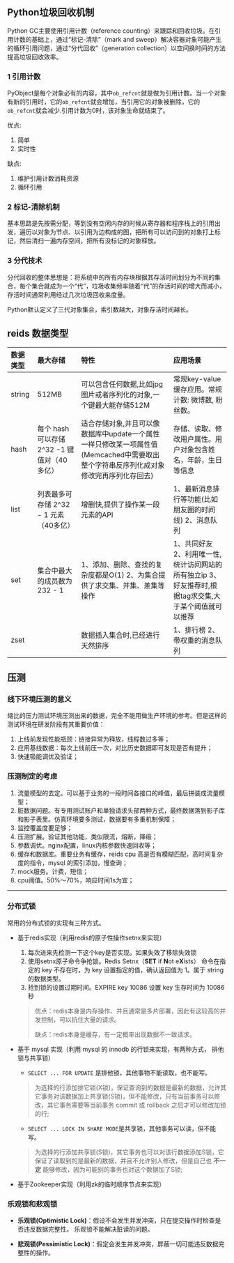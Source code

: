 ## Python垃圾回收机制

Python GC主要使用引用计数（reference counting）来跟踪和回收垃圾。在引用计数的基础上，通过“标记-清除”（mark and sweep）解决容器对象可能产生的循环引用问题，通过“分代回收”（generation collection）以空间换时间的方法提高垃圾回收效率。

### 1 引用计数

PyObject是每个对象必有的内容，其中`ob_refcnt`就是做为引用计数。当一个对象有新的引用时，它的`ob_refcnt`就会增加，当引用它的对象被删除，它的`ob_refcnt`就会减少.引用计数为0时，该对象生命就结束了。

优点:

1. 简单
2. 实时性

缺点:

1. 维护引用计数消耗资源
2. 循环引用

### 2 标记-清除机制

基本思路是先按需分配，等到没有空闲内存的时候从寄存器和程序栈上的引用出发，遍历以对象为节点、以引用为边构成的图，把所有可以访问到的对象打上标记，然后清扫一遍内存空间，把所有没标记的对象释放。

### 3 分代技术

分代回收的整体思想是：将系统中的所有内存块根据其存活时间划分为不同的集合，每个集合就成为一个“代”，垃圾收集频率随着“代”的存活时间的增大而减小，存活时间通常利用经过几次垃圾回收来度量。

Python默认定义了三代对象集合，索引数越大，对象存活时间越长。

## reids 数据类型
| 数据类型 | 最大存储 | 特性 | 应用场景 |
|:---|:---|:---|:---|
| string | 512MB | 可以包含任何数据,比如jpg图片或者序列化的对象,一个键最大能存储512M | 常规key-value缓存应用。常规计数: 微博数, 粉丝数。|
| hash | 每个 hash 可以存储 2^32 -1 键值对（40多亿） | 适合存储对象,并且可以像数据库中update一个属性一样只修改某一项属性值(Memcached中需要取出整个字符串反序列化成对象修改完再序列化存回去) | 存储、读取、修改用户属性。用户对象包含姓名，年龄，生日等信息 |
| list | 列表最多可存储 2^32 - 1 元素（40多亿） | 增删快,提供了操作某一段元素的API |1、最新消息排行等功能(比如朋友圈的时间线) 2、消息队列 |
| set | 集合中最大的成员数为 232 - 1 | 1、添加、删除、查找的复杂度都是O(1)  2、为集合提供了求交集、并集、差集等操作 |1、共同好友 2、利用唯一性,统计访问网站的所有独立ip 3、好友推荐时,根据tag求交集,大于某个阈值就可以推荐 |
| zset | | 数据插入集合时,已经进行天然排序 | 1、排行榜 2、带权重的消息队列 |

## 压测

### 线下环境压测的意义

缩比的压力测试环境压测出来的数据，完全不能用做生产环境的参考。但是这样的测试环境在研发阶段有其重要价值：

1. 上线前发现性能瓶颈：链接异常为释放，线程数过多等；
2. 应用基线数据：每次上线前压一次，对比历史数据即可发现是否有提升；
3. 快速吸能调优及验证；

### 压测制定的考虑

1. 流量模型的去定。可以基于业务的一段时间各接口的峰值，最后拼装成流量模型；
2. 脏数据问题。有专用测试账户和单独请求头部两种方式，最终数据落到影子库和影子表里。仿真环境要多测试，数据要有多重机制保障；
3. 监控覆盖度要足够；
4. 压测扩展。验证其他功能，类似限流，熔断，降级；
5. 参数调优。nginx配置，linux内核参数快速回收等；
6. 缓存和数据库。重要业务有缓存，reids cpu 高是否有模糊匹配，高时间复杂度的指令，mysql 的索引添加，慢查询；
7. mock服务。计费，短信；
8. cpu阈值。50%～70%，响应时间1s为宜；

----

### 分布式锁

常用的分布式锁的实现有三种方式。

- 基于redis实现（利用redis的原子性操作setnx来实现）

  1. 每次进来先检测一下这个key是否实现。如果失效了移除失效锁
  2. 使用setnx原子命令争抢锁。Redis Setnx（**SET** if **N**ot e**X**ists） 命令在指定的 key 不存在时，为 key 设置指定的值，确认返回值为 1。属于 string 的数据类型。
  3. 抢到锁的设置过期时间。EXPIRE key 10086 设置 key 生存时间为 10086 秒

  > 优点：redis本身是内存操作、并且通常是多片部署，因此有这较高的并发控制，可以抗住大量的请求。
  >
  > 缺点：redis本身是缓存，有一定概率出现数据不一致请求。

- 基于 mysql 实现（利用 mysql 的 innodb 的行锁来实现，有两种方式， 排他锁与共享锁）

  - `SELECT ... FOR UPDATE` 是排他锁，其他事物不能读取，也不能写。

  > 为选择的行添加排它锁(X锁)，保证查询到的数据是最新的数据，允许其它事务对该数据加上共享锁(S锁)，但不能修改，只有当前事务可以修改，其它事务需要等当前事务 commit 或 rollback 之后才可以修改加锁的行;

  - `SELECT ... LOCK IN SHARE MODE`是共享锁，其他事务可以读，但不能写。

  > 为选择的行添加共享锁(S锁)，其它事务也可以对该行数据添加S锁，它保证了读取到的是最新的数据，并且不允许别人修改，但是自己也 **不一定** 能够修改，因为可能别的事务也对这个数据加了S锁;

- 基于Zookeeper实现（利用zk的临时顺序节点来实现）

### 乐观锁和悲观锁

- **乐观锁(Optimistic Lock)**：假设不会发生并发冲突，只在提交操作时检查是否违反数据完整性。 乐观锁不能解决脏读的问题。

- **悲观锁(Pessimistic Lock)**：假定会发生并发冲突，屏蔽一切可能违反数据完整性的操作。



